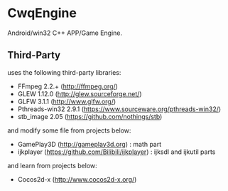 # CwqEngine
Android/win32 C++ APP/Game Engine.

## Third-Party
uses the following third-party libraries:
- FFmpeg 2.2.+ (http://ffmpeg.org/)
- GLEW 1.12.0 (http://glew.sourceforge.net/)
- GLFW 3.1.1 (http://www.glfw.org/)
- Pthreads-win32 2.9.1 (https://www.sourceware.org/pthreads-win32/)
- stb_image 2.05 (https://github.com/nothings/stb)

and modify some file from projects below:
- GamePlay3D (http://gameplay3d.org) : math part
- ijkplayer (https://github.com/Bilibili/ijkplayer) : ijksdl and ijkutil parts

and learn from projects below:
- Cocos2d-x (http://www.cocos2d-x.org/)
